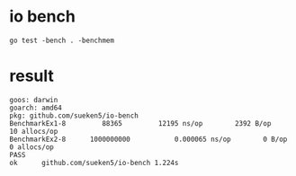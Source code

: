# io bench

`go test -bench . -benchmem`

# result

```
goos: darwin
goarch: amd64
pkg: github.com/sueken5/io-bench
BenchmarkEx1-8   	   88365	     12195 ns/op	    2392 B/op	      10 allocs/op
BenchmarkEx2-8   	1000000000	         0.000065 ns/op	       0 B/op	       0 allocs/op
PASS
ok  	github.com/sueken5/io-bench	1.224s
```